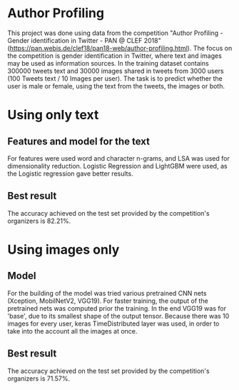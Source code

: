 # Author Profiling

This project was done using data from the competition "Author Profiling - Gender identification in Twitter - PAN @ CLEF 2018" (https://pan.webis.de/clef18/pan18-web/author-profiling.html). The focus on the competition is gender identification in Twitter, where text and images may be used as information sources. In the training dataset contains 300000 tweets text and 30000 images shared in tweets from 3000 users (100 Tweets text / 10 Images per user). The task is to predict whether the user is male or female, using the text from the tweets, the images or both.

# Using only text

## Features and model for the text

For features were used word and character n-grams, and LSA was used for dimensionality reduction.
Logistic Regression and LightGBM were used, as the Logistic regression gave better results.

## Best result

The accuracy achieved on the test set provided by the competition's organizers is 82.21%.

# Using images only

## Model
For the building of the model was tried various pretrained CNN nets (Xception, MobilNetV2, VGG19). For faster training, the output of the pretrained nets was computed prior the training.
In the end VGG19 was for 'base', due to its smallest shape of the output tensor. Because there was 10 images for every user, keras TimeDistributed layer was used, in order to take into the account all the images at once.

## Best result

The accuracy achieved on the test set provided by the competition's organizers is 71.57%.
